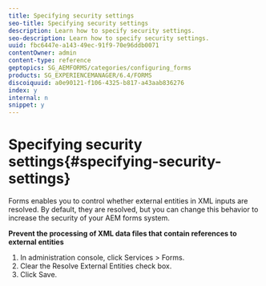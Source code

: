 ```yaml
---
title: Specifying security settings
seo-title: Specifying security settings
description: Learn how to specify security settings.
seo-description: Learn how to specify security settings.
uuid: fbc6447e-a143-49ec-91f9-70e96ddb0071
contentOwner: admin
content-type: reference
geptopics: SG_AEMFORMS/categories/configuring_forms
products: SG_EXPERIENCEMANAGER/6.4/FORMS
discoiquuid: a0e90121-f106-4325-b817-a43aab836276
index: y
internal: n
snippet: y
---
```


# Specifying security settings{#specifying-security-settings}

Forms enables you to control whether external entities in XML inputs are resolved. By default, they are resolved, but you can change this behavior to increase the security of your AEM forms system.

**Prevent the processing of XML data files that contain references to external entities**

1. In administration console, click Services &gt; Forms.
1. Clear the Resolve External Entities check box.
1. Click Save.

